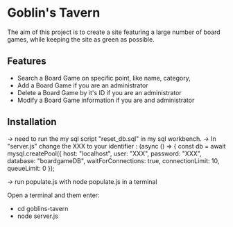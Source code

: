 # Goblin's Tavern

The aim of this project is to create a site featuring a large number of board games, while keeping the site as green as possible.

## Features

- Search a Board Game on specific point, like name, category, 
- Add a Board Game if you are an administrator
- Delete a Board Game by it's ID if you are an administrator
- Modify a Board Game information if you are and administrator

## Installation

-> need to run the my sql script "reset_db.sql" in my sql workbench.
-> In "server.js" change the XXX to your identifier : 
(async () => {
  const db = await mysql.createPool({
    host: "localhost",
    user: "XXX",
    password: "XXX",
    database: "boardgameDB",
    waitForConnections: true,
    connectionLimit: 10,
    queueLimit: 0
  });

  -> run populate.js with node populate.js in a terminal

Open a terminal and them enter:
- cd goblins-tavern 
- node server.js


